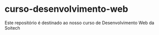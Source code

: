 # curso-desenvolvimento-web 
Este repositório é destinado ao nosso curso de Desenvolvimento Web da Soitech